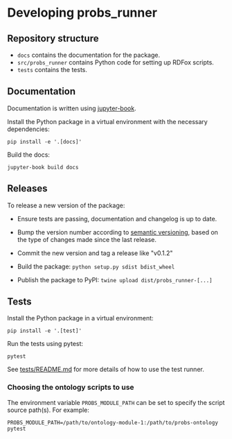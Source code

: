 # Developing probs_runner

## Repository structure

- `docs` contains the documentation for the package.
- `src/probs_runner` contains Python code for setting up RDFox scripts.
- `tests` contains the tests.

## Documentation

Documentation is written using [jupyter-book](https://jupyterbook.org).

Install the Python package in a virtual environment with the necessary dependencies:

```shell
pip install -e '.[docs]'
```

Build the docs:

```shell
jupyter-book build docs
```

## Releases

To release a new version of the package:

- Ensure tests are passing, documentation and changelog is up to date.

- Bump the version number according to [semantic versioning](https://semver.org/), based on the type of changes made since the last release.

- Commit the new version and tag a release like "v0.1.2"

- Build the package: `python setup.py sdist bdist_wheel`

- Publish the package to PyPI: `twine upload dist/probs_runner-[...]`

## Tests

Install the Python package in a virtual environment:

```shell
pip install -e '.[test]'
```

Run the tests using pytest:

```shell
pytest
```

See [tests/README.md](tests/README.md) for more details of how to use the test runner.

### Choosing the ontology scripts to use

The environment variable `PROBS_MODULE_PATH` can be set to specify the script source path(s). For example:

```shell
PROBS_MODULE_PATH=/path/to/ontology-module-1:/path/to/probs-ontology pytest
```
